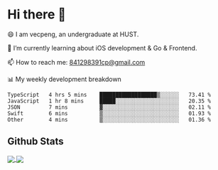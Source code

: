 
# Hi there 👋
😄 I am vecpeng, an undergraduate at HUST.

🌱 I’m currently learning about iOS development & Go & Frontend.

📫 How to reach me: 841298391cp@gmail.com

📊 My weekly development breakdown
<!--START_SECTION:waka-->

```text
TypeScript   4 hrs 5 mins    ██████████████████▒░░░░░░   73.41 %
JavaScript   1 hr 8 mins     █████░░░░░░░░░░░░░░░░░░░░   20.35 %
JSON         7 mins          ▓░░░░░░░░░░░░░░░░░░░░░░░░   02.11 %
Swift        6 mins          ▒░░░░░░░░░░░░░░░░░░░░░░░░   01.93 %
Other        4 mins          ▒░░░░░░░░░░░░░░░░░░░░░░░░   01.36 %
```

<!--END_SECTION:waka-->

## Github Stats
<a href="https://github.com/anuraghazra/github-readme-stats">
  <img align="center" src="https://github-readme-stats.vercel.app/api?username=vecpeng&count_private=true&hide=stars" />
</a>
<a href="https://github.com/anuraghazra/convoychat">
  <img align="center" src="https://github-readme-stats.vercel.app/api/top-langs/?username=vecpeng&layout=compact" />
</a>

